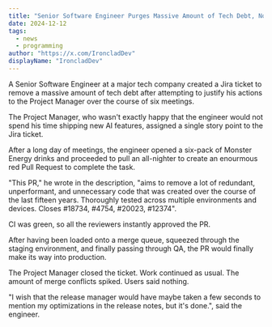 ```yaml
---
title: "Senior Software Engineer Purges Massive Amount of Tech Debt, Nobody Notices"
date: 2024-12-12
tags: 
  - news
  - programming
author: "https://x.com/IroncladDev"
displayName: "IroncladDev"
---
```


A Senior Software Engineer at a major tech company created a Jira ticket to remove a massive amount of tech debt after attempting to justify his actions to the Project Manager over the course of six meetings.

The Project Manager, who wasn't exactly happy that the engineer would not spend his time shipping new AI features, assigned a single story point to the Jira ticket.

After a long day of meetings, the engineer opened a six-pack of Monster Energy drinks and proceeded to pull an all-nighter to create an enourmous red Pull Request to complete the task.

"This PR," he wrote in the description, "aims to remove a lot of redundant, unperformant, and unnecessary code that was created over the course of the last fifteen years. Thoroughly tested across multiple environments and devices. Closes #18734, #4754, #20023, #12374".

CI was green, so all the reviewers instantly approved the PR.

After having been loaded onto a merge queue, squeezed through the staging environment, and finally passing through QA, the PR would finally make its way into production.

The Project Manager closed the ticket. Work continued as usual. The amount of merge conflicts spiked. Users said nothing.

"I wish that the release manager would have maybe taken a few seconds to mention my optimizations in the release notes, but it's done.", said the engineer.

